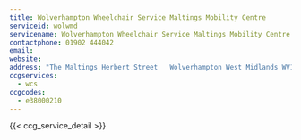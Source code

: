 ```yaml
---
title: Wolverhampton Wheelchair Service Maltings Mobility Centre
serviceid: wolwmd
servicename: Wolverhampton Wheelchair Service Maltings Mobility Centre
contactphone: 01902 444042
email: 
website: 
address: "The Maltings Herbert Street   Wolverhampton West Midlands WV1 1NQ"
ccgservices:
  - wcs
ccgcodes:
  - e38000210
---
```


{{< ccg_service_detail >}}

